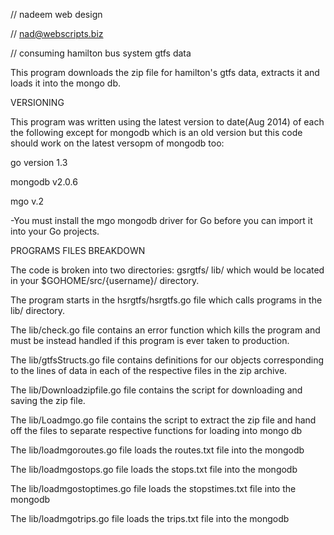 // nadeem web design

// nad@webscripts.biz 

// consuming hamilton bus system gtfs data



This program downloads the zip file for hamilton's gtfs data, extracts it and loads it into the mongo db.



VERSIONING

This program was written using the latest version to date(Aug 2014) of each the following except for mongodb which is an old version but this code should work on the latest versopm of mongodb too:

go version 1.3

mongodb v2.0.6

mgo v.2


-You must install the mgo mongodb driver for Go before you can import it into your Go projects.

PROGRAMS FILES BREAKDOWN

The code is broken into two directories: gsrgtfs/  lib/ which would be located in your $GOHOME/src/{username}/ directory.

The program starts in the hsrgtfs/hsrgtfs.go file which calls programs in the lib/ directory.

The lib/check.go file contains an error function which kills the program and must be instead handled if this program is ever taken to production.

The lib/gtfsStructs.go file contains definitions for our objects corresponding to the lines of data in each of the respective files in the zip archive. 

The lib/Downloadzipfile.go file contains the script for downloading and saving the zip file.

The lib/Loadmgo.go file contains the script to extract the zip file and hand off the files to separate respective functions for loading into mongo db

The lib/loadmgoroutes.go file loads the routes.txt file into the mongodb

The lib/loadmgostops.go file loads the stops.txt file into the mongodb

The lib/loadmgostoptimes.go file loads the stopstimes.txt file into the mongodb

The lib/loadmgotrips.go file loads the trips.txt file into the mongodb

